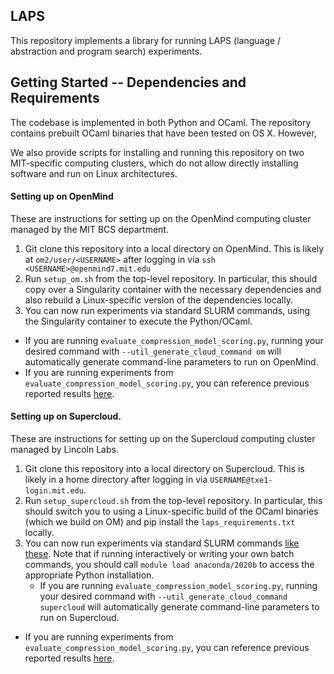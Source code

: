 ## LAPS

This repository implements a library for running LAPS (language / abstraction and program search) experiments.

## Getting Started -- Dependencies and Requirements
The codebase is implemented in both Python and OCaml. The repository contains prebuilt OCaml binaries that have been tested on OS X. However, 

We also provide scripts for installing and running this repository on two MIT-specific computing clusters, which do not allow directly installing software and run on Linux architectures.
#### Setting up on OpenMind
These are instructions for setting up on the OpenMind computing cluster managed by the MIT BCS department.
1. Git clone this repository into a local directory on OpenMind. This is likely at `om2/user/<USERNAME>` after logging in via `ssh <USERNAME>@openmind7.mit.edu`
2. Run `setup_om.sh` from the top-level repository. In particular, this should copy over a Singularity container with the necessary dependencies and also rebuild a Linux-specific version of the dependencies locally.
3. You can now run experiments via standard SLURM commands, using the Singularity container to execute the Python/OCaml.
  - If you are running `evaluate_compression_model_scoring.py`, running your desired command with `--util_generate_cloud_command om` will automatically generate command-line parameters to run on OpenMind.
  - If you are running experiments from `evaluate_compression_model_scoring.py`, you can reference previous reported results [here](https://docs.google.com/spreadsheets/d/11-qKHK_pOyF4lfwhaonRQTZEqHTepPKI4MTdWYAU9hM/edit#gid=0).

#### Setting up on Supercloud.
These are instructions for setting up on the Supercloud computing cluster managed by Lincoln Labs.
1. Git clone this repository into a local directory on Supercloud. This is likely in a home directory after logging in via `USERNAME@txe1-login.mit.edu`.
2. Run `setup_supercloud.sh` from the top-level repository. In particular, this should switch you to using a Linux-specific build of the OCaml binaries (which we build on OM) and pip install the `laps_requirements.txt` locally.
3. You can now run experiments via standard SLURM commands [like these](https://supercloud.mit.edu/submitting-jobs). Note that if running interactively or writing your own batch commands, you should call `module load anaconda/2020b` to access the appropriate Python installation.
   - If you are running `evaluate_compression_model_scoring.py`, running your desired command with `--util_generate_cloud_command supercloud` will automatically generate command-line parameters to run on Supercloud.
  - If you are running experiments from `evaluate_compression_model_scoring.py`, you can reference previous reported results [here](https://docs.google.com/spreadsheets/d/11-qKHK_pOyF4lfwhaonRQTZEqHTepPKI4MTdWYAU9hM/edit#gid=0).
